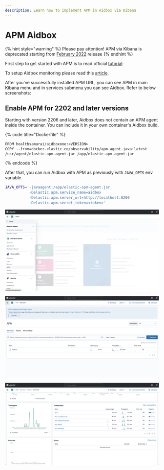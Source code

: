 ```yaml
---
description: Learn how to implement APM in Aidbox via Kibana
---
```


# APM Aidbox

{% hint style="warning" %}
Please pay attention! APM via Kibana is deprecated starting from [February 2022](../../getting-started/versioning-and-release-notes/release-notes.md#february-2022-2202-lts) release
{% endhint %}

First step to get started with APM is to read official [tutorial](https://www.elastic.co/guide/en/apm/server/current/getting-started-apm-server.html):

To setup Aidbox monitoring please read this [article](../../modules/observability/logging-and-audit/how-to-guides/elastic-logs-and-monitoring-integration.md#elastic-apm-monitoring).

After you've successfully installed APM URL, you can see APM in main Kibana menu and in services submenu you can see Aidbox. Refer to below screenshots:

## Enable APM for 2202 and later versions

Starting with version 2206 and later, Aidbox does not contain an APM agent inside the container. You can include it in your own container's Aidbox build.

{% code title="Dockerfile" %}
```docker
FROM healthsamurai/aidboxone:<VERSION>
COPY --from=docker.elastic.co/observability/apm-agent-java:latest /usr/agent/elastic-apm-agent.jar /app/elastic-apm-agent.jar
```
{% endcode %}

After that, you can run Aidbox with APM as previously with `JAVA_OPTS` env variable

```bash
JAVA_OPTS='-javaagent:/app/elastic-apm-agent.jar 
           -Delastic.apm.service_name=aidbox 
           -Delastic.apm.server_url=http://localhost:8200 
           -Delastic.apm.secret_token=<token>'

```

![](../../.gitbook/assets/screenshot-2021-08-10-at-17.27.36.png)

![](<../../.gitbook/assets/Screenshot 2021-08-10 at 17.27.44.png>)

![](<../../.gitbook/assets/screenshot-2021-08-10-at-17.27.14 (1).png>)
